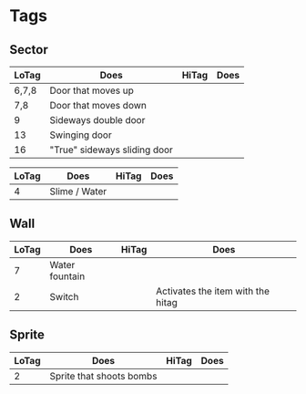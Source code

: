 # Tags

## Sector

| LoTag | Does                         | HiTag | Does |
| ----- | ---------------------------- | ----- | ---- |
| 6,7,8 | Door that moves up           |       |      |
| 7,8   | Door that moves down         |       |      |
| 9     | Sideways double door         |       |      |
| 13    | Swinging door                |       |      |
| 16    | "True" sideways sliding door |       |      |

| LoTag | Does          | HiTag | Does |
| ----- | ------------- | ----- | ---- |
| 4     | Slime / Water |       |      |

## Wall

| LoTag | Does           | HiTag    | Does                              |
| ----- | -------------- | -------- | --------------------------------- |
| 7     | Water fountain |          |                                   |
| 2     | Switch         | <number> | Activates the item with the hitag |

## Sprite

| LoTag | Does                     | HiTag | Does |
| ----- | ------------------------ | ----- | ---- |
| 2     | Sprite that shoots bombs |       |      |
